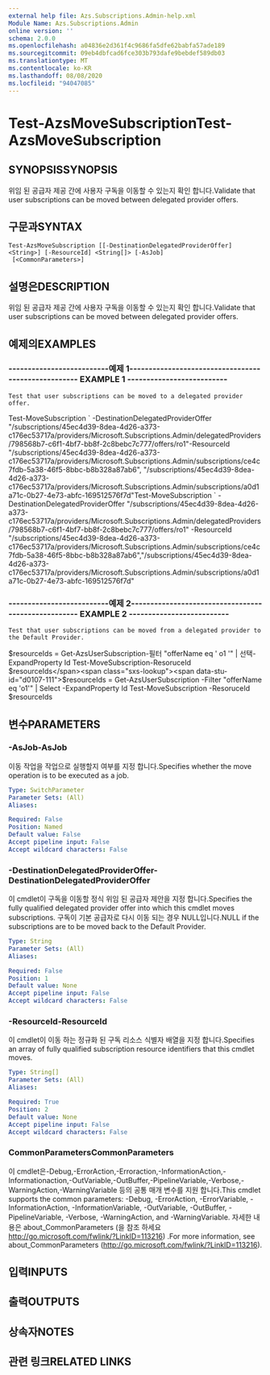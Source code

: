 ```yaml
---
external help file: Azs.Subscriptions.Admin-help.xml
Module Name: Azs.Subscriptions.Admin
online version: ''
schema: 2.0.0
ms.openlocfilehash: a04836e2d361f4c9686fa5dfe62babfa57ade189
ms.sourcegitcommit: 09eb4dbfcad6fce303b793dafe9bebdef589db03
ms.translationtype: MT
ms.contentlocale: ko-KR
ms.lasthandoff: 08/08/2020
ms.locfileid: "94047085"
---
```

# <span data-ttu-id="d0107-101">Test-AzsMoveSubscription</span><span class="sxs-lookup"><span data-stu-id="d0107-101">Test-AzsMoveSubscription</span></span>

## <span data-ttu-id="d0107-102">SYNOPSIS</span><span class="sxs-lookup"><span data-stu-id="d0107-102">SYNOPSIS</span></span>
<span data-ttu-id="d0107-103">위임 된 공급자 제공 간에 사용자 구독을 이동할 수 있는지 확인 합니다.</span><span class="sxs-lookup"><span data-stu-id="d0107-103">Validate that user subscriptions can be moved between delegated provider offers.</span></span>

## <span data-ttu-id="d0107-104">구문과</span><span class="sxs-lookup"><span data-stu-id="d0107-104">SYNTAX</span></span>

```
Test-AzsMoveSubscription [[-DestinationDelegatedProviderOffer] <String>] [-ResourceId] <String[]> [-AsJob]
 [<CommonParameters>]
```

## <span data-ttu-id="d0107-105">설명은</span><span class="sxs-lookup"><span data-stu-id="d0107-105">DESCRIPTION</span></span>
<span data-ttu-id="d0107-106">위임 된 공급자 제공 간에 사용자 구독을 이동할 수 있는지 확인 합니다.</span><span class="sxs-lookup"><span data-stu-id="d0107-106">Validate that user subscriptions can be moved between delegated provider offers.</span></span>

## <span data-ttu-id="d0107-107">예제의</span><span class="sxs-lookup"><span data-stu-id="d0107-107">EXAMPLES</span></span>

### <span data-ttu-id="d0107-108">--------------------------예제 1--------------------------</span><span class="sxs-lookup"><span data-stu-id="d0107-108">-------------------------- EXAMPLE 1 --------------------------</span></span>
```
Test that user subscriptions can be moved to a delegated provider offer.
```

<span data-ttu-id="d0107-109">Test-MoveSubscription \` -DestinationDelegatedProviderOffer "/subscriptions/45ec4d39-8dea-4d26-a373-c176ec53717a/providers/Microsoft.Subscriptions.Admin/delegatedProviders/798568b7-c6f1-4bf7-bb8f-2c8bebc7c777/offers/ro1"-ResourceId "/subscriptions/45ec4d39-8dea-4d26-a373-c176ec53717a/providers/Microsoft.Subscriptions.Admin/subscriptions/ce4c7fdb-5a38-46f5-8bbc-b8b328a87ab6", "/subscriptions/45ec4d39-8dea-4d26-a373-c176ec53717a/providers/Microsoft.Subscriptions.Admin/subscriptions/a0d1a71c-0b27-4e73-abfc-169512576f7d"</span><span class="sxs-lookup"><span data-stu-id="d0107-109">Test-MoveSubscription \` -DestinationDelegatedProviderOffer "/subscriptions/45ec4d39-8dea-4d26-a373-c176ec53717a/providers/Microsoft.Subscriptions.Admin/delegatedProviders/798568b7-c6f1-4bf7-bb8f-2c8bebc7c777/offers/ro1" -ResourceId "/subscriptions/45ec4d39-8dea-4d26-a373-c176ec53717a/providers/Microsoft.Subscriptions.Admin/subscriptions/ce4c7fdb-5a38-46f5-8bbc-b8b328a87ab6","/subscriptions/45ec4d39-8dea-4d26-a373-c176ec53717a/providers/Microsoft.Subscriptions.Admin/subscriptions/a0d1a71c-0b27-4e73-abfc-169512576f7d"</span></span>

### <span data-ttu-id="d0107-110">--------------------------예제 2--------------------------</span><span class="sxs-lookup"><span data-stu-id="d0107-110">-------------------------- EXAMPLE 2 --------------------------</span></span>
```
Test that user subscriptions can be moved from a delegated provider to the Default Provider.
```

<span data-ttu-id="d0107-111">$resourceIds = Get-AzsUserSubscription-필터 "offerName eq ' o1 '" | 선택-ExpandProperty Id Test-MoveSubscription-ResoruceId $resourceIds</span><span class="sxs-lookup"><span data-stu-id="d0107-111">$resourceIds = Get-AzsUserSubscription -Filter "offerName eq 'o1'" | Select -ExpandProperty Id Test-MoveSubscription -ResoruceId $resourceIds</span></span>

## <span data-ttu-id="d0107-112">변수</span><span class="sxs-lookup"><span data-stu-id="d0107-112">PARAMETERS</span></span>

### <span data-ttu-id="d0107-113">-AsJob</span><span class="sxs-lookup"><span data-stu-id="d0107-113">-AsJob</span></span>
<span data-ttu-id="d0107-114">이동 작업을 작업으로 실행할지 여부를 지정 합니다.</span><span class="sxs-lookup"><span data-stu-id="d0107-114">Specifies whether the move operation is to be executed as a job.</span></span>

```yaml
Type: SwitchParameter
Parameter Sets: (All)
Aliases:

Required: False
Position: Named
Default value: False
Accept pipeline input: False
Accept wildcard characters: False
```

### <span data-ttu-id="d0107-115">-DestinationDelegatedProviderOffer</span><span class="sxs-lookup"><span data-stu-id="d0107-115">-DestinationDelegatedProviderOffer</span></span>
<span data-ttu-id="d0107-116">이 cmdlet이 구독을 이동할 정식 위임 된 공급자 제안을 지정 합니다.</span><span class="sxs-lookup"><span data-stu-id="d0107-116">Specifies the fully qualified delegated provider offer into which this cmdlet moves subscriptions.</span></span>
<span data-ttu-id="d0107-117">구독이 기본 공급자로 다시 이동 되는 경우 NULL입니다.</span><span class="sxs-lookup"><span data-stu-id="d0107-117">NULL if the subscriptions are to be moved back to the Default Provider.</span></span>

```yaml
Type: String
Parameter Sets: (All)
Aliases:

Required: False
Position: 1
Default value: None
Accept pipeline input: False
Accept wildcard characters: False
```

### <span data-ttu-id="d0107-118">-ResourceId</span><span class="sxs-lookup"><span data-stu-id="d0107-118">-ResourceId</span></span>
<span data-ttu-id="d0107-119">이 cmdlet이 이동 하는 정규화 된 구독 리소스 식별자 배열을 지정 합니다.</span><span class="sxs-lookup"><span data-stu-id="d0107-119">Specifies an array of fully qualified subscription resource identifiers that this cmdlet moves.</span></span>

```yaml
Type: String[]
Parameter Sets: (All)
Aliases:

Required: True
Position: 2
Default value: None
Accept pipeline input: False
Accept wildcard characters: False
```

### <span data-ttu-id="d0107-120">CommonParameters</span><span class="sxs-lookup"><span data-stu-id="d0107-120">CommonParameters</span></span>
<span data-ttu-id="d0107-121">이 cmdlet은-Debug,-ErrorAction,-Erroraction,-InformationAction,-Informationaction,-OutVariable,-OutBuffer,-PipelineVariable,-Verbose,-WarningAction,-WarningVariable 등의 공통 매개 변수를 지원 합니다.</span><span class="sxs-lookup"><span data-stu-id="d0107-121">This cmdlet supports the common parameters: -Debug, -ErrorAction, -ErrorVariable, -InformationAction, -InformationVariable, -OutVariable, -OutBuffer, -PipelineVariable, -Verbose, -WarningAction, and -WarningVariable.</span></span> <span data-ttu-id="d0107-122">자세한 내용은 about_CommonParameters (을 참조 하세요 http://go.microsoft.com/fwlink/?LinkID=113216) .</span><span class="sxs-lookup"><span data-stu-id="d0107-122">For more information, see about_CommonParameters (http://go.microsoft.com/fwlink/?LinkID=113216).</span></span>

## <span data-ttu-id="d0107-123">입력</span><span class="sxs-lookup"><span data-stu-id="d0107-123">INPUTS</span></span>

## <span data-ttu-id="d0107-124">출력</span><span class="sxs-lookup"><span data-stu-id="d0107-124">OUTPUTS</span></span>

## <span data-ttu-id="d0107-125">상속자</span><span class="sxs-lookup"><span data-stu-id="d0107-125">NOTES</span></span>

## <span data-ttu-id="d0107-126">관련 링크</span><span class="sxs-lookup"><span data-stu-id="d0107-126">RELATED LINKS</span></span>

